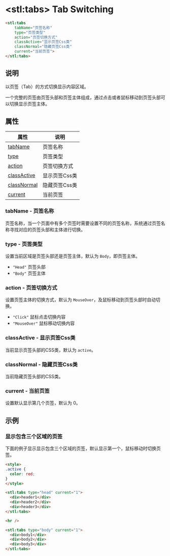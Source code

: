 ﻿---
sidebar: auto
---

# &lt;stl:tabs&gt; Tab Switching

```html
<stl:tabs
    tabName="页签名称"
    type="页签类型"
    action="页签切换方式"
    classActive="显示页签Css类"
    classNormal="隐藏页签Css类"
    current="当前页签">
</stl:tabs>
```

## 说明

以页签（Tab）的方式切换显示内容区域。

一个完整的页签由页签头部和页签主体组成，通过点击或者鼠标移动到页签头部可以切换显示页签主体。

## 属性

| 属性                                      | 说明          |
|-------------------------------------------|---------------|
| [tabName](#tabname-页签名称)              | 页签名称      |
| [type](#type-页签类型)                    | 页签类型      |
| [action](#action-页签切换方式)            | 页签切换方式  |
| [classActive](#classactive-显示页签css类) | 显示页签Css类 |
| [classNormal](#classnormal-隐藏页签css类) | 隐藏页签Css类 |
| [current](#current-当前页签)              | 当前页签      |

### tabName - 页签名称

页签名称，当一个页面中有多个页签时需要设置不同的页签名称，系统通过页签名称寻找对应的页签头部和主体进行切换。

### type - 页签类型

设置当前区域是页签头部还是页签主体，默认为 `Body`，即页签主体。

- `"Head"` 页签头部
- `"Body"` 页签主体

### action - 页签切换方式

设置页签主体的切换方式，默认为 `MouseOver`，及鼠标移动到页签头部时自动切换。

- `"Click"` 鼠标点击切换内容
- `"MouseOver"` 鼠标移动切换内容

### classActive - 显示页签Css类

当前显示页签头部的CSS类，默认为 `active`。

### classNormal - 隐藏页签Css类

当前隐藏页签头部的CSS类。

### current - 当前页签

设置默认显示第几个页签，默认为 0。

## 示例

### 显示包含三个区域的页签

下面的例子显示显示包含三个区域的页签，默认显示第一个，鼠标移动时切换页签。

```html
<style>
.active {
  color: red;
}
</style>

<stl:tabs type="head" current="1">
  <div>header1</div>
  <div>header2</div>
  <div>header3</div>
</stl:tabs>

<hr />

<stl:tabs type="body" current="1">
  <div>body1</div>
  <div>body2</div>
  <div>body3</div>
</stl:tabs>
```
